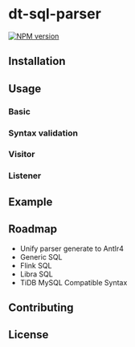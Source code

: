 # dt-sql-parser

[![NPM version][npm-image]][npm-url]

[npm-image]: https://img.shields.io/npm/v/dt-sql-parser.svg?style=flat-square
[npm-url]: https://www.npmjs.com/package/dt-sql-parser

## Installation

## Usage

### Basic

### Syntax validation

### Visitor

### Listener

## Example

## Roadmap

- Unify parser generate to Antlr4
- Generic SQL
- Flink SQL
- Libra SQL
- TiDB
    MySQL Compatible Syntax

## Contributing

## License
